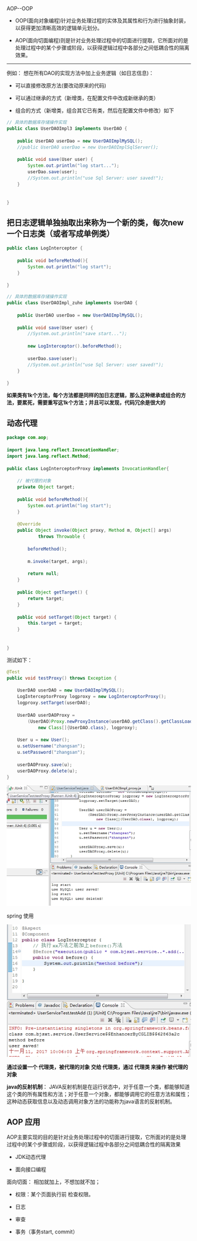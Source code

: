 AOP--OOP

* OOP(面向对象编程)针对业务处理过程的实体及其属性和行为进行抽象封装，以获得更加清晰高效的逻辑单元划分。

* AOP(面向切面编程)则是针对业务处理过程中的切面进行提取，它所面对的是处理过程中的某个步骤或阶段，以获得逻辑过程中各部分之间低耦合性的隔离效果。

---

例如： 想在所有DAO的实现方法中加上业务逻辑（如日志信息)：

* 可以直接修改原方法(要改动原来的代码)

* 可以通过继承的方式（新增类，在配置文件中改成新继承的类）

* 组合的方式（新增类，组合其它已有类，然后在配置文件中修改）如下

```java
// 具体的数据库存储操作实现
public class UserDAOImpl3 implements UserDAO {

	public UserDAO userDao = new UserDAOImplMySQL();
	//public UserDAO userDao = new UserDAOImplSqlServer();

	public void save(User user) {
		System.out.println("log start...");
		userDao.save(user);
		//System.out.println("use Sql Server: user saved!");
	}


}
```


## 把日志逻辑单独抽取出来称为一个新的类，每次new一个日志类（或者写成单例类）


```java
public class LogInterceptor {
	
	public void beforeMethod(){
		System.out.println("log start");
	}

}
```

```java
// 具体的数据库存储操作实现
public class UserDAOImpl_zuhe implements UserDAO {

	public UserDAO userDao = new UserDAOImplMySQL();
	
	public void save(User user) {
		//System.out.println("save start...");
		
		new LogInterceptor().beforeMethod();
		
		userDao.save(user);
		//System.out.println("use Sql Server: user saved!");
	}

}
```


**如果类有1k个方法，每个方法都是同样的加日志逻辑，那么这种继承或组合的方法，要累死，需要重写这1k个方法；并且可以发现，代码冗余是很大的**

## 动态代理

```java
package com.aop;

import java.lang.reflect.InvocationHandler;
import java.lang.reflect.Method;

public class LogInterceptorProxy implements InvocationHandler{
	
	// 被代理的对象
	private Object target;
	
	public void beforeMethod(){
		System.out.println("log start");
	}

	@Override
	public Object invoke(Object proxy, Method m, Object[] args)
			throws Throwable {
		
		beforeMethod();
		
		m.invoke(target, args);
		
		return null;
	}

	public Object getTarget() {
		return target;
	}

	public void setTarget(Object target) {
		this.target = target;
	}

	
}

```

测试如下：

```java
@Test
public void testProxy() throws Exception {
    
    UserDAO userDAO = new UserDAOImplMySQL();
    LogInterceptorProxy logproxy = new LogInterceptorProxy();
    logproxy.setTarget(userDAO);
    
    UserDAO userDAOProxy = 
        (UserDAO)Proxy.newProxyInstance(userDAO.getClass().getClassLoader(),
            new Class[]{UserDAO.class}, logproxy);
        
    User u = new User();
    u.setUsername("zhangsan");
    u.setPassword("zhangsan");
    
    userDAOProxy.save(u);
    userDAOProxy.delete(u);
}
```

![](./imgs/01.jpg)


spring 使用

![](./imgs/02.jpg)


**通过设置一个 代理类，被代理的对象 交给 代理类，通过 代理类 来操作 被代理的对象**

**java的反射机制**： JAVA反射机制是在运行状态中，对于任意一个类，都能够知道这个类的所有属性和方法；对于任意一个对象，都能够调用它的任意方法和属性；这种动态获取信息以及动态调用对象方法的功能称为java语言的反射机制。


## AOP 应用

AOP主要实现的目的是针对业务处理过程中的切面进行提取，它所面对的是处理过程中的某个步骤或阶段，以获得逻辑过程中各部分之间低耦合性的隔离效果

* JDK动态代理

* 面向接口编程

面向切面： 相加就加上，不想加就不加；

* 权限：某个页面执行前 检查权限。

* 日志

* 审查

* 事务（事务start, commit）
